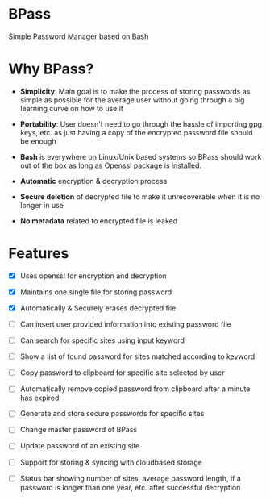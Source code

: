 # BPass
Simple Password Manager based on Bash



Why BPass?
===============================================
- **Simplicity**: Main goal is to make the process of 
  storing passwords as simple as possible for the average 
  user without going through a big learning curve on how 
  to use it

- **Portability**: User doesn't need to go through the hassle
  of importing gpg keys, etc. as just having a copy of 
  the encrypted password file should be enough

- **Bash** is everywhere on Linux/Unix based systems
  so BPass should work out of the box as long as 
  Openssl package is installed. 

- **Automatic** encryption & decryption process 

- **Secure deletion** of decrypted file to make it
  unrecoverable when it is no longer in use

- **No metadata** related to encrypted file is leaked



Features
========
- [x] Uses openssl for encryption and decryption                                                       
- [x] Maintains one single file for storing password                                                
- [x] Automatically & Securely erases decrypted file
- [ ] Can insert user provided information into existing password file
- [ ] Can search for specific sites using input keyword        
- [ ] Show a list of found password for sites matched according to keyword 
- [ ] Copy password to clipboard for specific site selected by user                                        
- [ ] Automatically remove copied password from clipboard after a minute has expired
- [ ] Generate and store secure passwords for specific sites                                     
- [ ] Change master password of BPass
- [ ] Update password of an existing site                                                                           
- [ ] Support for storing & syncing with cloudbased storage
- [ ] Status bar showing number of sites, average password length, 
      if a password is longer than one year, etc. after successful 
      decryption



